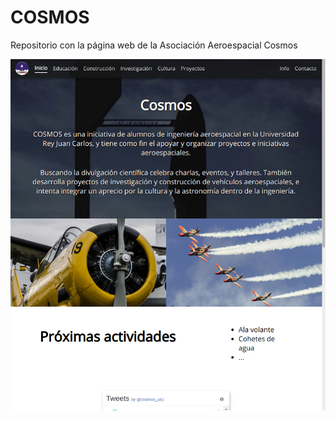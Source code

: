 # COSMOS
Repositorio con la página web de la Asociación Aeroespacial Cosmos

![Sample Screenchot](images/sample.png)
